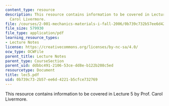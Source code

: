```yaml
---
content_type: resource
description: This resource contains information to be covered in Lecture 5 by Prof.
  Carol Livermore.
file: /courses/2-001-mechanics-materials-i-fall-2006/0b739c732b57ee6d4221b5cfce732769_lec5.pdf
file_size: 579930
file_type: application/pdf
learning_resource_types:
- Lecture Notes
license: https://creativecommons.org/licenses/by-nc-sa/4.0/
ocw_type: OCWFile
parent_title: Lecture Notes
parent_type: CourseSection
parent_uid: ddbbc491-2106-53ce-dd8e-b122b208c5ed
resourcetype: Document
title: lec5.pdf
uid: 0b739c73-2b57-ee6d-4221-b5cfce732769
---
```

This resource contains information to be covered in Lecture 5 by Prof. Carol Livermore.